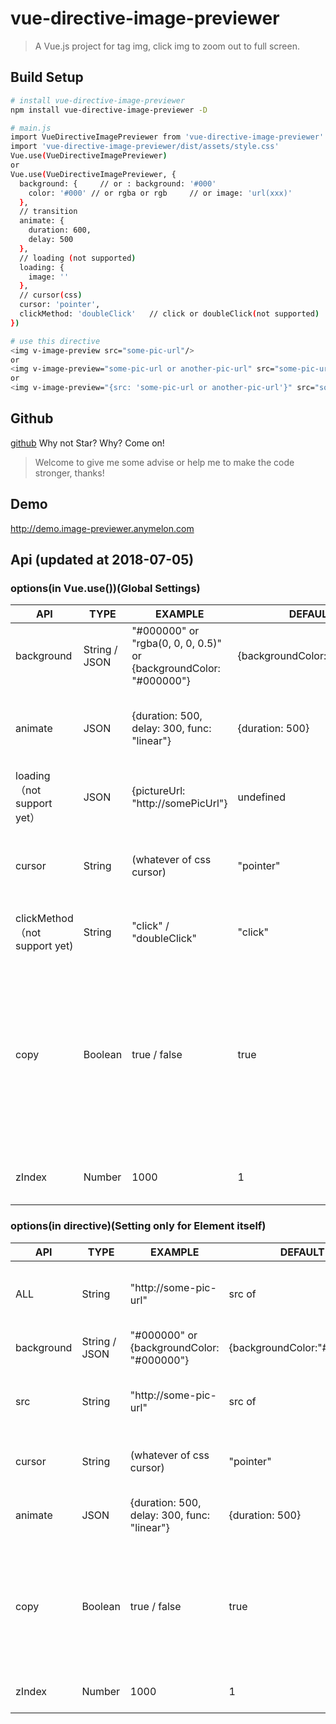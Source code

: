 # vue-directive-image-previewer

> A Vue.js project for tag img, click img to zoom out to full screen.

## Build Setup

``` bash
# install vue-directive-image-previewer
npm install vue-directive-image-previewer -D

# main.js
import VueDirectiveImagePreviewer from 'vue-directive-image-previewer'
import 'vue-directive-image-previewer/dist/assets/style.css'
Vue.use(VueDirectiveImagePreviewer)	
or
Vue.use(VueDirectiveImagePreviewer, {
  background: {     // or : background: '#000'
    color: '#000' // or rgba or rgb     // or image: 'url(xxx)'
  },
  // transition
  animate: {
    duration: 600,
    delay: 500
  },
  // loading (not supported)
  loading: {
    image: ''
  },
  // cursor(css)
  cursor: 'pointer',
  clickMethod: 'doubleClick'   // click or doubleClick(not supported)
})

# use this directive
<img v-image-preview src="some-pic-url"/>
or 
<img v-image-preview="some-pic-url or another-pic-url" src="some-pic-url"/>
or
<img v-image-preview="{src: 'some-pic-url or another-pic-url'}" src="some-pic-url"/>
```

## Github
[github](https://github.com/wszxdhr/vue-directive-image-previewer.git)   Why not Star? Why? Come on!

> Welcome to give me some advise or help me to make the code stronger, thanks!

## Demo

http://demo.image-previewer.anymelon.com

## Api    (updated at 2018-07-05)

### options(in Vue.use())(Global Settings)

| API                          | TYPE          | EXAMPLE                                  | DEFAULT           | DESCRIBE                                 |
| ---------------------------- | ------------- | ---------------------------------------- | ----------------- | ---------------------------------------- |
| background                   | String / JSON | "#000000" or "rgba(0, 0, 0, 0.5)" or {backgroundColor: "#000000"} | {backgroundColor:"#000000"} | Background css of wrapper                |
| animate     | JSON           | {duration: 500, delay: 300, func: "linear"} | {duration: 500}   | Transition css of image(field "duration" must be Number) |
| loading（not support yet）     | JSON        | {pictureUrl: "http://somePicUrl"}        | undefined         | Settings of image when it is loading     |
| cursor      | String         | (whatever of css cursor)   | "pointer"                   | Cursor css of image which has directive "v-image-preview" |
| clickMethod（not support yet)| String        | "click" / "doubleClick"                  | "click"           | Method of opening image, **not for closing** |
| copy                         | Boolean       | true / false                             | true              | if copy === true, when previewer is showing, the original picture will not disappear, on the contrary, it will disappear(by setting visibility: hidden;)|
| zIndex                       | Number        | 1000                                     | 1                 | css 'z-index' of outermost wrapper       |

### options(in directive)(Setting only for Element itself)

| API        | TYPE   | EXAMPLE               | DEFAULT      | DESCRIBE                                 |
| ---------- | ------ | --------------------- | ------------ | ---------------------------------------- |
| ALL        | String | "http://some-pic-url" | src of <img> | This is for only set in a String, like v-image-preview="some-pic-url". |
| background                   | String / JSON | "#000000" or {backgroundColor: "#000000"} | {backgroundColor:"#000000"} | Background css of wrapper                |
| src | String | "http://some-pic-url" | src of <img> | When you want to set another optioins of directive, use this. |
| cursor      | String        | (whatever of css cursor)                 | "pointer"         | Cursor css of image which has directive "v-image-preview" |
| animate     | JSON          | {duration: 500, delay: 300, func: "linear"} | {duration: 500}   | Transition css of image(field "duration" must be Number) |
| copy        | Boolean       | true / false                             | true              | if copy === true, when previewer is showing, the original picture will not disappear, on the contrary, it will disappear(by setting visibility: hidden;)|
| zIndex                       | Number        | 1000                                     | 1                 | css 'z-index' of outermost wrapper       |

